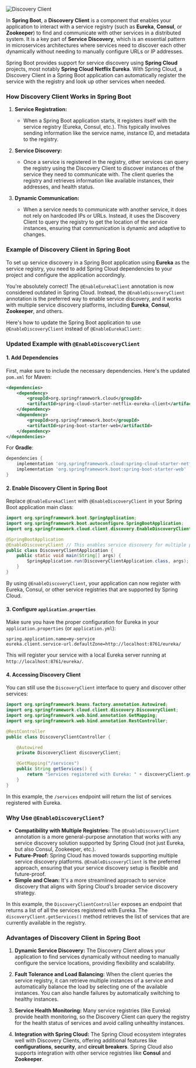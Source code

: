 ![Discovery Client](DiscoveryClient.png)

In **Spring Boot**, a **Discovery Client** is a component that enables your application to interact with a service registry (such as **Eureka**, **Consul**, or **Zookeeper**) to find and communicate with other services in a distributed system. It is a key part of **Service Discovery**, which is an essential pattern in microservices architectures where services need to discover each other dynamically without needing to manually configure URLs or IP addresses.

Spring Boot provides support for service discovery using **Spring Cloud** projects, most notably **Spring Cloud Netflix Eureka**. With Spring Cloud, a Discovery Client in a Spring Boot application can automatically register the service with the registry and look up other services when needed.

### How Discovery Client Works in Spring Boot

1. **Service Registration:**
   - When a Spring Boot application starts, it registers itself with the service registry (Eureka, Consul, etc.). This typically involves sending information like the service name, instance ID, and metadata to the registry.
   
2. **Service Discovery:**
   - Once a service is registered in the registry, other services can query the registry using the Discovery Client to discover instances of the service they need to communicate with. The client queries the registry and retrieves information like available instances, their addresses, and health status.

3. **Dynamic Communication:**
   - When a service needs to communicate with another service, it does not rely on hardcoded IPs or URLs. Instead, it uses the Discovery Client to query the registry to get the location of the service instances, ensuring that communication is dynamic and adaptive to changes.

### Example of Discovery Client in Spring Boot

To set up service discovery in a Spring Boot application using **Eureka** as the service registry, you need to add Spring Cloud dependencies to your project and configure the application accordingly.

You're absolutely correct! The `@EnableEurekaClient` annotation is now considered outdated in Spring Cloud. Instead, the `@EnableDiscoveryClient` annotation is the preferred way to enable service discovery, and it works with multiple service discovery platforms, including **Eureka**, **Consul**, **Zookeeper**, and others.

Here's how to update the Spring Boot application to use `@EnableDiscoveryClient` instead of `@EnableEurekaClient`:

### Updated Example with `@EnableDiscoveryClient`

#### 1. **Add Dependencies**

First, make sure to include the necessary dependencies. Here's the updated `pom.xml` for Maven:

```xml
<dependencies>
    <dependency>
        <groupId>org.springframework.cloud</groupId>
        <artifactId>spring-cloud-starter-netflix-eureka-client</artifactId>
    </dependency>
    <dependency>
        <groupId>org.springframework.boot</groupId>
        <artifactId>spring-boot-starter-web</artifactId>
    </dependency>
</dependencies>
```

For **Gradle**:

```groovy
dependencies {
    implementation 'org.springframework.cloud:spring-cloud-starter-netflix-eureka-client'
    implementation 'org.springframework.boot:spring-boot-starter-web'
}
```

#### 2. **Enable Discovery Client in Spring Boot**

Replace `@EnableEurekaClient` with `@EnableDiscoveryClient` in your Spring Boot application main class:

```java
import org.springframework.boot.SpringApplication;
import org.springframework.boot.autoconfigure.SpringBootApplication;
import org.springframework.cloud.client.discovery.EnableDiscoveryClient;

@SpringBootApplication
@EnableDiscoveryClient // This enables service discovery for multiple platforms, including Eureka
public class DiscoveryClientApplication {
    public static void main(String[] args) {
        SpringApplication.run(DiscoveryClientApplication.class, args);
    }
}
```

By using `@EnableDiscoveryClient`, your application can now register with Eureka, Consul, or other service registries that are supported by Spring Cloud.

#### 3. **Configure `application.properties`**

Make sure you have the proper configuration for Eureka in your `application.properties` (or `application.yml`):

```properties
spring.application.name=my-service
eureka.client.service-url.defaultZone=http://localhost:8761/eureka/
```

This will register your service with a local Eureka server running at `http://localhost:8761/eureka/`.

#### 4. **Accessing Discovery Client**

You can still use the `DiscoveryClient` interface to query and discover other services:

```java
import org.springframework.beans.factory.annotation.Autowired;
import org.springframework.cloud.client.discovery.DiscoveryClient;
import org.springframework.web.bind.annotation.GetMapping;
import org.springframework.web.bind.annotation.RestController;

@RestController
public class DiscoveryClientController {

    @Autowired
    private DiscoveryClient discoveryClient;

    @GetMapping("/services")
    public String getServices() {
        return "Services registered with Eureka: " + discoveryClient.getServices();
    }
}
```

In this example, the `/services` endpoint will return the list of services registered with Eureka.

### Why Use `@EnableDiscoveryClient`?

- **Compatibility with Multiple Registries:** The `@EnableDiscoveryClient` annotation is a more general-purpose annotation that works with any service discovery solution supported by Spring Cloud (not just Eureka, but also Consul, Zookeeper, etc.).
- **Future-Proof:** Spring Cloud has moved towards supporting multiple service discovery platforms. `@EnableDiscoveryClient` is the preferred approach, ensuring that your service discovery setup is flexible and future-proof.
- **Simple and Clean:** It's a more streamlined approach to service discovery that aligns with Spring Cloud's broader service discovery strategy.

In this example, the `DiscoveryClientController` exposes an endpoint that returns a list of all the services registered with Eureka. The `discoveryClient.getServices()` method retrieves the list of services that are currently available in the registry.

### Advantages of Discovery Client in Spring Boot

1. **Dynamic Service Discovery:** The Discovery Client allows your application to find services dynamically without needing to manually configure the service locations, providing flexibility and scalability.
   
2. **Fault Tolerance and Load Balancing:** When the client queries the service registry, it can retrieve multiple instances of a service and automatically balance the load by selecting one of the available instances. You can also handle failures by automatically switching to healthy instances.

3. **Service Health Monitoring:** Many service registries (like Eureka) provide health monitoring, so the Discovery Client can query the registry for the health status of services and avoid calling unhealthy instances.

4. **Integration with Spring Cloud:** The Spring Cloud ecosystem integrates well with Discovery Clients, offering additional features like **configurations**, **security**, and **circuit breakers**. Spring Cloud also supports integration with other service registries like **Consul** and **Zookeeper**.